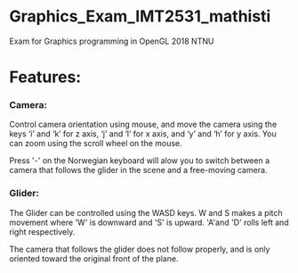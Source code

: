 # Graphics_Exam_IMT2531_mathisti
Exam for Graphics programming in OpenGL 2018 NTNU

# Features:
### Camera:
Control camera orientation using mouse, and move the camera using the keys ‘i’ and ‘k’ for z axis, ‘j’ and ‘l’ for x axis, and ‘y’
and ‘h’ for y axis. You can zoom using the scroll wheel on the mouse.

Press '-' on the Norwegian keyboard will alow you to switch between a camera that follows the glider in the scene and a free-moving camera.

### Glider:
The Glider can be controlled using the WASD keys. W and S makes a pitch movement where 'W' is downward and 'S' is upward. 'A'and 'D' rolls left and right respectively.

The camera that follows the glider does not follow properly, and is only oriented toward the original front of the plane.
